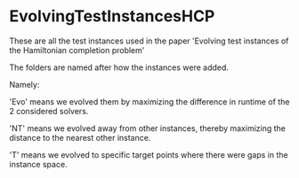 # EvolvingTestInstancesHCP

These are all the test instances used in the paper 'Evolving test instances of the Hamiltonian completion problem'

The folders are named after how the instances were added. 

Namely: 

'Evo' means we evolved them by maximizing the difference in runtime of the 2 considered solvers. 

'NT' means we evolved away from other instances, thereby maximizing the distance to the nearest other instance.

'T' means we evolved to specific target points where there were gaps in the instance space.
